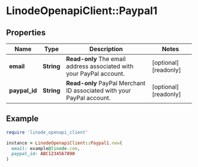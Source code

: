 # LinodeOpenapiClient::Paypal1

## Properties

| Name | Type | Description | Notes |
| ---- | ---- | ----------- | ----- |
| **email** | **String** | __Read-only__ The email address associated with your PayPal account. | [optional][readonly] |
| **paypal_id** | **String** | __Read-only__ PayPal Merchant ID associated with your PayPal account. | [optional][readonly] |

## Example

```ruby
require 'linode_openapi_client'

instance = LinodeOpenapiClient::Paypal1.new(
  email: example@linode.com,
  paypal_id: ABC1234567890
)
```

